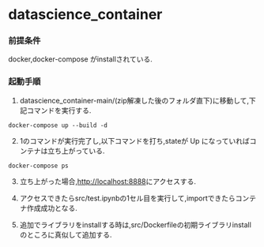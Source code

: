 # datascience_container

### 前提条件
docker,docker-compose がinstallされている.


### 起動手順
1. datascience_container-main/(zip解凍した後のフォルダ直下)に移動して,下記コマンドを実行する.
```
docker-compose up --build -d
```

2. 1のコマンドが実行完了し,以下コマンドを打ち,stateが Up になっていればコンテナは立ち上がっている.
```
docker-compose ps
```

3. 立ち上がった場合,[http://localhost:8888](http://localhost:8888)にアクセスする.

4. アクセスできたらsrc/test.ipynbの1セル目を実行して,importできたらコンテナ作成成功となる.

5. 追加でライブラリをinstallする時は,src/Dockerfileの初期ライブラリinstallのところに真似して追加する.